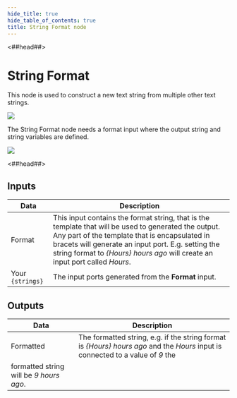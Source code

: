 ```yaml
---
hide_title: true
hide_table_of_contents: true
title: String Format node
---
```


<##head##>

# String Format

This node is used to construct a new text <span className="ndl-data">string</span> from multiple other text <span className="ndl-data">strings</span>.

<div className="ndl-image-with-background l">

![](/nodes/string-manipulation/string-format/stringformat-node.png)

</div>

The <span className="ndl-node">String Format</span> node needs a format input where the output <span className="ndl-data">string</span> and string variables are defined.

<div className="ndl-image-with-background l">

![](/nodes/string-manipulation/string-format/stringformat-visual.png)

</div>

<##head##>

## Inputs

| Data                                               | Description                                                                                                                                                                                                                                                                                  |
| -------------------------------------------------- | -------------------------------------------------------------------------------------------------------------------------------------------------------------------------------------------------------------------------------------------------------------------------------------------- |
| <span className="ndl-data">Format</span>           | This input contains the format string, that is the template that will be used to generated the output. Any part of the template that is encapsulated in bracets will generate an input port. E.g. setting the string format to _{Hours} hours ago_ will create an input port called _Hours_. |
| <span className="ndl-data">Your `{strings}`</span> | The input ports generated from the **Format** input.                                                                                                                                                                                                                                         |

## Outputs

| Data                                        | Description                                                                                                                     |
| ------------------------------------------- | ------------------------------------------------------------------------------------------------------------------------------- |
| <span className="ndl-data">Formatted</span> | The formatted string, e.g. if the string format is _{Hours} hours ago_ and the _Hours_ input is connected to a value of _9_ the |
| formatted string will be _9 hours ago_.     |
